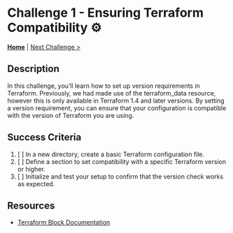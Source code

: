 # Challenge 1 - Ensuring Terraform Compatibility ⚙️

**[Home](./introduction.md)** | [Next Challenge >](./challenge2.md)

## Description

In this challenge, you’ll learn how to set up version requirements in Terraform. Previously, we had made use of the terraform_data resource, however this is only available in Terraform 1.4 and later versions. By setting a version requirement, you can ensure that your configuration is compatible with the version of Terraform you are using.

## Success Criteria

1. [ ] In a new directory, create a basic Terraform configuration file.
2. [ ] Define a section to set compatibility with a specific Terraform version or higher.
3. [ ] Initialize and test your setup to confirm that the version check works as expected.

## Resources

- [Terraform Block Documentation](https://developer.hashicorp.com/terraform/language/settings)
